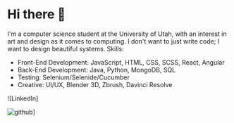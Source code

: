 # Hi there 👋
I'm a computer science student at the University of Utah, with an interest in art and design as it comes to computing. I don't want to just write code; I want to design beautiful systems. 
Skills:
- Front-End Development: JavaScript, HTML, CSS, SCSS, React, Angular
- Back-End Development: Java, Python, MongoDB, SQL
- Testing: Selenium/Selenide/Cucumber
- Creative: UI/UX, Blender 3D, Zbrush, Davinci Resolve

![LinkedIn]

![github](https://img.shields.io/badge/GitHub-000000?style=for-the-badge&logo=GitHub&logoColor=white)]

<!--
**chandlereyre/chandlereyre** is a ✨ _special_ ✨ repository because its `README.md` (this file) appears on your GitHub profile.

Here are some ideas to get you started:

- 🔭 I’m currently working on ...
- 🌱 I’m currently learning ...
- 👯 I’m looking to collaborate on ...
- 🤔 I’m looking for help with ...
- 💬 Ask me about ...
- 📫 How to reach me: ...
- 😄 Pronouns: ...
- ⚡ Fun fact: ...
-->
